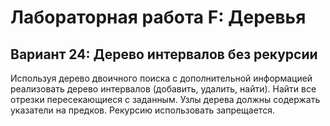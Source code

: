 # Лабораторная работа F: Деревья
## Вариант 24: Дерево интервалов без рекурсии
Используя дерево двоичного поиска с дополнительной информацией реализовать дерево интервалов
(добавить, удалить, найти). Найти все отрезки пересекающиеся с заданным. Узлы дерева должны
содержать указатели на предков. Рекурсию использовать запрещается.